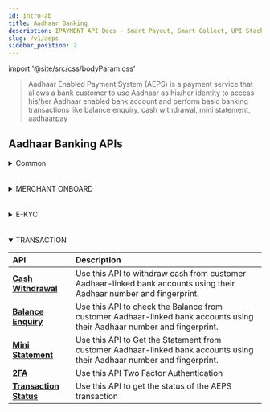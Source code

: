 ```yaml
---
id: intro-ab
title: Aadhaar Banking 
description: IPAYMENT API Docs - Smart Payout, Smart Collect, UPI Stack, Validation Suite
slug: /v1/aeps
sidebar_position: 2
---
```


import '@site/src/css/bodyParam.css'

> Aadhaar Enabled Payment System (AEPS) is a payment service that allows a bank customer to use Aadhaar as his/her identity to access his/her Aadhaar enabled bank account and perform basic banking transactions like balance enquiry, cash withdrawal, mini statement, aadhaarpay

## Aadhaar Banking APIs

<details close>
<summary>Common</summary>

| API                                                                                    | Description                                                |
| :------------------------------------------------------------------------------------- | :--------------------------------------------------------- |
| <a href="/docs/v1/common/state">**Get All States**</a>| Use this API to get all the states           |
| <a href="/docs/v1/common/district">**Get All Districts**</a>  | Use this API to get the all the districts |
| <a href="/docs/v1/common/bank">**Get All Banks**</a>  | Use this API to get all the Bank list for AEPS transaction |
| <a href="/docs/v1/common/account/info">**Account Info**</a>  | Use this API to get account info  |

</details><br/><br/>

<details close>
<summary>MERCHANT ONBOARD</summary>

| API                                                           | Description |
| :------------------------------------------------------------ | :---------- |
| <a href="/docs/v1/service/aeps/merchant-onboard">**Onboard Merchant**</a> | Use this API to add merchant for AEPS transction          |
| <a href="/docs/v1/service/aeps/merchant">**Merchant Details**</a>   | Use this API to get the merchant details        |

</details><br/><br/>

<details close>
<summary>E-KYC</summary>

| API                                                                          | Description |
| :--------------------------------------------------------------------------- | :---------- |
| <a href="/docs/v1/service/aeps/send-otp">**Send OTP**</a>      | Use this  API for Send OTP to verify the Aadhaar             |
| <a href="/docs/v1/service/aeps/validate-otp"> **Validate OTP**</a>  |After getting the response from Send OTP use this  API to verify the OTP          |
| <a href="/docs/v1/service/aeps/ekyc-bio-metric">**E-Kyc BioMetric**</a>                 | Use this API to complete the merchant E-kyc Biometric (Biometric EKYC compulsary before initiate the transaction)          |

</details><br/><br/>

<details open>
<summary>TRANSACTION</summary>

| API                                                               | Description |
| :---------------------------------------------------------------- | :---------- |
| <a href="/docs/v1/service/aeps/withdrawal">**Cash Withdrawal**</a>       | Use this API to withdraw cash from customer Aadhaar-linked bank accounts using their Aadhaar number and fingerprint.           |
| <a href="/docs/v1/service/aeps/get-balance">**Balance Enquiry**</a>       | Use this API to check the Balance from customer Aadhaar-linked bank accounts using their Aadhaar number and fingerprint.           |
| <a href="/docs/v1/service/aeps/statement">**Mini Statement**</a>         | Use this API to Get the Statement from customer Aadhaar-linked bank accounts using their Aadhaar number and fingerprint.           |
| <a href="/docs/v1/service/aeps/2fa"> **2FA**</a>  | Use this API Two Factor Authentication   |
| <a href="/docs/v1/service/aeps/transaction-status">**Transaction Status**</a> |Use this API to get the status of the AEPS transaction          |

</details>
<br/><br/>






